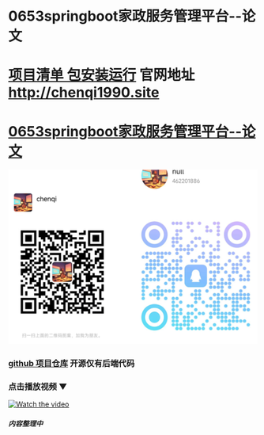 # 0653springboot家政服务管理平台--论文


# [项目清单 包安装运行](http://chenqi1990.site) 官网地址 http://chenqi1990.site

# [0653springboot家政服务管理平台--论文](https://github.com/GraduationProject-springboot/0653springboot)

![picture](https://raw.githubusercontent.com/GraduationProject-springboot/.github/main/img/wx.png)

### [github 项目仓库](https://github.com/GraduationProject-springboot/allSpringbootProjects) 开源仅有后端代码

### 点击播放视频 ▼
[![Watch the video](https://i.sstatic.net/Vp2cE.png)](https://www.bilibili.com/video/BV1ULbQeREgz?p=1)

#####   内容整理中  












